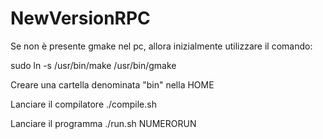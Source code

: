 # NewVersionRPC


Se non è presente gmake nel pc, allora inizialmente utilizzare il comando:

sudo ln -s /usr/bin/make /usr/bin/gmake

Creare una cartella denominata "bin" nella HOME

Lanciare il compilatore ./compile.sh

Lanciare il programma ./run.sh NUMERORUN